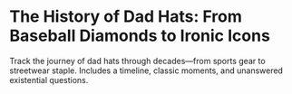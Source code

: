 # The History of Dad Hats: From Baseball Diamonds to Ironic Icons

Track the journey of dad hats through decades—from sports gear to streetwear staple. Includes a timeline, classic moments, and unanswered existential questions.